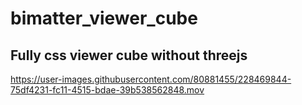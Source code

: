 # bimatter_viewer_cube

## Fully css viewer cube without threejs  

https://user-images.githubusercontent.com/80881455/228469844-75df4231-fc11-4515-bdae-39b538562848.mov

